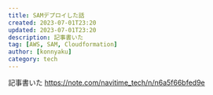 ```yaml
---
title: SAMデプロイした話
created: 2023-07-01T23:20
updated: 2023-07-01T23:20
description: 記事書いた
tag: [AWS, SAM, Cloudformation]
author: [konnyaku]
category: tech
---
```


記事書いた
https://note.com/navitime_tech/n/n6a5f66bfed9e